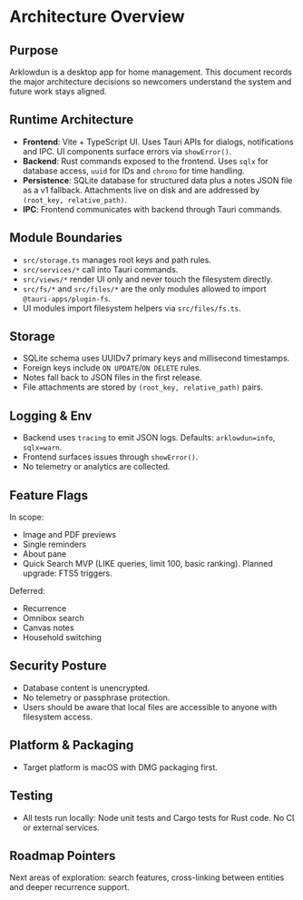 # Architecture Overview

## Purpose
Arklowdun is a desktop app for home management. This document records the major architecture decisions so newcomers understand the system and future work stays aligned.

## Runtime Architecture
- **Frontend**: Vite + TypeScript UI. Uses Tauri APIs for dialogs, notifications and IPC. UI components surface errors via `showError()`.
- **Backend**: Rust commands exposed to the frontend. Uses `sqlx` for database access, `uuid` for IDs and `chrono` for time handling.
- **Persistence**: SQLite database for structured data plus a notes JSON file as a v1 fallback. Attachments live on disk and are addressed by `(root_key, relative_path)`.
- **IPC**: Frontend communicates with backend through Tauri commands.

## Module Boundaries
- `src/storage.ts` manages root keys and path rules.
- `src/services/*` call into Tauri commands.
- `src/views/*` render UI only and never touch the filesystem directly.
- `src/fs/*` and `src/files/*` are the only modules allowed to import `@tauri-apps/plugin-fs`.
- UI modules import filesystem helpers via `src/files/fs.ts`.

## Storage
- SQLite schema uses UUIDv7 primary keys and millisecond timestamps.
- Foreign keys include `ON UPDATE`/`ON DELETE` rules.
- Notes fall back to JSON files in the first release.
- File attachments are stored by `(root_key, relative_path)` pairs.

## Logging & Env
- Backend uses `tracing` to emit JSON logs. Defaults: `arklowdun=info`, `sqlx=warn`.
- Frontend surfaces issues through `showError()`.
- No telemetry or analytics are collected.

## Feature Flags
In scope:
- Image and PDF previews
- Single reminders
- About pane
- Quick Search MVP (LIKE queries, limit 100, basic ranking). Planned upgrade: FTS5 triggers.

Deferred:
- Recurrence
- Omnibox search
- Canvas notes
- Household switching

## Security Posture
- Database content is unencrypted.
- No telemetry or passphrase protection.
- Users should be aware that local files are accessible to anyone with filesystem access.

## Platform & Packaging
- Target platform is macOS with DMG packaging first.

## Testing
- All tests run locally: Node unit tests and Cargo tests for Rust code. No CI or external services.

## Roadmap Pointers
Next areas of exploration: search features, cross-linking between entities and deeper recurrence support.
